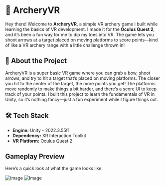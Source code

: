 # 🎯 ArcheryVR 

Hey there! Welcome to **ArcheryVR**, a simple VR archery game I built while learning the basics of VR development. I made it for the **Oculus Quest 2**, and it’s been a fun way for me to dip my toes into VR. The game lets you shoot arrows at a target placed on moving platforms to score points—kind of like a VR archery range with a little challenge thrown in!

## 🌟 About the Project
ArcheryVR is a super basic VR game where you can grab a bow, shoot arrows, and try to hit a target that’s placed on moving platforms. The closer you hit to the center of the target, the more points you get! The platforms move randomly to make things a bit harder, and there’s a score UI to keep track of your points. I built this project to learn the fundamentals of VR in Unity, so it’s nothing fancy—just a fun experiment while I figure things out.

## 🛠️ Tech Stack  

- **Engine:** Unity - 2022.3.55f1
- **Dependency:**  XR Interaction Toolkit
- **VR Platform:**  Oculus Quest 2

## Gameplay Preview
Here’s a quick look at what the game looks like:

![Image](https://github.com/user-attachments/assets/bf494485-937a-4370-9a77-fbb384007f41)
![Image](https://github.com/user-attachments/assets/961c5ab2-36c5-412a-8e11-9c652226adb6)
